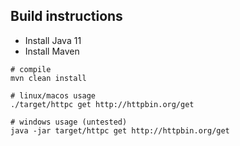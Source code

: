 ## Build instructions

- Install Java 11
- Install Maven

```
# compile
mvn clean install

# linux/macos usage
./target/httpc get http://httpbin.org/get

# windows usage (untested)
java -jar target/httpc get http://httpbin.org/get
```

